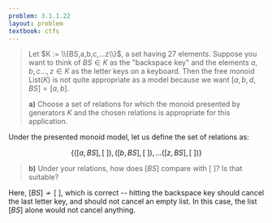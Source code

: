 ```yaml
---
problem: 3.1.1.22 
layout: problem
textbook: ctfs
---
```


> Let $K := \\{BS,a,b,c,...z\\}$, a set having 27 elements. Suppose you want to
> think of $BS \in K$ as the "backspace key" and the elements $a,b,c...,z\in K$
> as the letter keys on a keyboard. Then the free monoid $\text{List}(K)$ is not
> quite appropriate as a model because we want $[a,b,d,BS] = [a,b]$.
> 
> **a)** Choose a set of relations for which the monoid presented by generators
> $K$ and the chosen relations is appropriate for this application.

Under the presented monoid model, let us define the set of relations as:

$$\{([a, BS], \lbrack\ \rbrack), ([b, BS], \lbrack\ \rbrack), ... ([z, BS],
\lbrack\ \rbrack)\}$$
 
> **b)** Under your relations, how does $[BS]$ compare with $\lbrack\ \rbrack$?
> Is that suitable?

Here, $[BS] \not\sim \lbrack\ \rbrack$, which is correct -- hitting the
backspace key should cancel the last letter key, and should not cancel an empty
list. In this case, the list $[BS]$ alone would not cancel anything.
